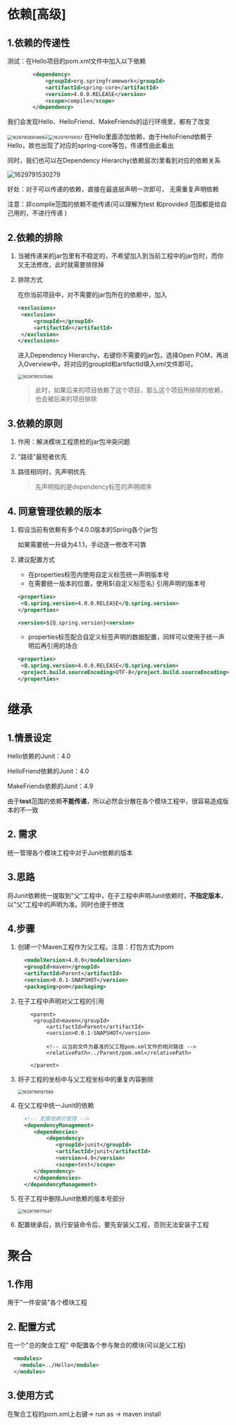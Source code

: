 # 依赖[高级]

## 1.依赖的传递性

测试：在Hello项目的pom.xml文件中加入以下依赖

```xml
        <dependency>
			<groupId>org.springframework</groupId>
			<artifactId>spring-core</artifactId>
			<version>4.0.0.RELEASE</version>
			<scope>compile</scope>
		</dependency>
```

我们会发现Hello、HelloFriend、MakeFriends的运行环境里，都有了改变

<img src="ipic\1629790890669.png" alt="1629790890669" style="zoom: 67%;" /><img src="ipic\1629790943790.png" style="zoom:67%;" /><img src="ipic\1629791159157.png" alt="1629791159157" style="zoom:67%;" />
在Hello里面添加依赖，由于HelloFriend依赖于Hello，故也出现了对应的spring-core等包，传递性由此看出

同时，我们也可以在Dependency Hierarchy(依赖层次)里看到对应的依赖关系

![1629791530279](ipic\1629791530279.png)

好处：对于可以传递的依赖，直接在最底层声明一次即可， 无需重复声明依赖

注意：非compile范围的依赖不能传递(可以理解为test 和provided 范围都是给自己用的，不进行传递 )

## 2.依赖的排除

1. 当被传递来的jar包里有不稳定的，不希望加入到当前工程中的jar包时，而你又无法修改，此时就需要排除掉

2. 排除方式

   在你当前项目中，对不需要的jar包所在的依赖中，加入

   ```xml
   <exclusions>
   	<exclusion>
   		<groupId></groupId>
   		<artifactId></artifactId>
   	</exclusion>
   </exclusions>
   ```

   进入Dependency Hierarchy，右键你不需要的jar包，选择Open POM，再进入Overview中，将对应的groupId和artifactId填入xml文件即可。

   <img src="ipic\1629795101566.png" alt="1629795101566" style="zoom:67%;" />

   > 此时，如果后来的项目依赖了这个项目，那么这个项目所排除的依赖，也会被后来的项目排除

## 3.依赖的原则

1. 作用：解决模块工程质检的jar包冲突问题

2. "路径"最短者优先

3. 路径相同时，先声明优先

   > 先声明指的是dependency标签的声明顺序

## 4. 同意管理依赖的版本

1. 假设当前有依赖有多个4.0.0版本的Spring各个jar包

   如果需要统一升级为4.1.1，手动逐一修改不可靠

2. 建议配置方式

   + 在properties标签内使用自定义标签统一声明版本号
   + 在需要统一版本的位置，使用${自定义标签名} 引用声明的版本号

   ```xml
   <properties>
   	<Q.spring.version>4.0.0.RELEASE</Q.spring.version>
   </properties>
   ```

   ```xml
   <version>${Q.spring.version}<version>
   ```

   + properties标签配合自定义标签声明的数据配置，同样可以使用于统一声明后再引用的场合

   ```xml
   <properties>
   	<Q.spring.version>4.0.0.RELEASE</Q.spring.version>
   	<project.build.sourceEncoding>UTF-8</project.build.sourceEncoding>
   </properties>
   ```

# 继承

## 1.情景设定

Hello依赖的Junit：4.0

HelloFriend依赖的Junit：4.0

MakeFriends依赖的Junit：4.9

由于**test**范围的依赖**不能传递**，所以必然会分散在各个模块工程中，很容易造成版本的不一致

## 2. 需求

统一管理各个模块工程中对于Junit依赖的版本

## 3.思路

将Junit依赖统一提取到"父"工程中，在子工程中声明Junit依赖时，**不指定版本**，以"父"工程中的声明为准。同时也便于修改

## 4.步骤

1. 创建一个Maven工程作为父工程。注意：打包方式为pom

   ```xml
     <modelVersion>4.0.0</modelVersion>
     <groupId>maven</groupId>
     <artifactId>Parent</artifactId>
     <version>0.0.1-SNAPSHOT</version>
     <packaging>pom</packaging>
   ```

2. 在子工程中声明对父工程的引用

   ```
       <parent>
       	<groupId>maven</groupId>
     		<artifactId>Parent</artifactId>
     		<version>0.0.1-SNAPSHOT</version>
     		
     		<!-- 以当前文件为基准的父工程pom.xml文件的相对路径 -->
     		<relativePath>../Parent/pom.xml</relativePath>
     		
       </parent>
   ```

   

3. 将子工程的坐标中与父工程坐标中的重复内容删除

   <img src="ipic\1629799187589.png" alt="1629799187589" style="zoom:67%;" />

4. 在父工程中统一Junit的依赖

   ```xml
     <!-- 配置依赖的管理 -->
     <dependencyManagement>
     	<dependencies>
     		<dependency>
               <groupId>junit</groupId>
               <artifactId>junit</artifactId>
               <version>4.0</version>
               <scope>test</scope>
       	</dependency>
     	</dependencies>
     </dependencyManagement>
   ```

5. 在子工程中删除Junit依赖的版本号部分

   <img src="ipic\1629799111547.png" alt="1629799111547" style="zoom:67%;" />

6. 配置继承后，执行安装命令后，要先安装父工程，否则无法安装子工程

# 聚合

## 1.作用

用于"一件安装"各个模块工程

## 2. 配置方式

在一个"总的聚合工程" 中配置各个参与聚合的模块(可以是父工程)

```xml
  <modules>
  	<module>../Hello</module>
  </modules>
```

## 3.使用方式

在聚合工程的pom.xml上右键-> run as -> maven install